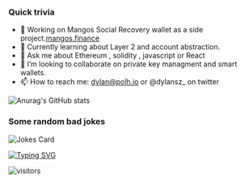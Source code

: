 ### Quick trivia 
- 🔭  Working on Mangos Social Recovery wallet as a side project.[mangos.finance](https://mangos.finance/)
- 🌱  Currently learning about Layer 2 and account abstraction. 
- 💬 Ask me about Ethereum , solidity , javascript or React
- 👯 I’m looking to collaborate on private key managment and smart wallets. 
- 📫 How to reach me: dylan@polh.io or @dylansz_ on twitter
   



![Anurag's GitHub stats](https://github-readme-stats.vercel.app/api?username=dylanszejnblum&show_icons=true&theme=cobalt&count_private=true)



### Some random bad jokes
![Jokes Card](https://readme-jokes.vercel.app/api)

[![Typing SVG](https://readme-typing-svg.herokuapp.com?font=helvetica&color=%2336BCF7&center=true&vCenter=true&multiline=true&lines=I+should+be+doing+something+productive)](https://git.io/typing-svg)


![visitors](https://visitor-badge.glitch.me/badge?page_id=dylanszejnblum&left_color=green&right_color=red)



<!--
**dylanszejnblum/dylanszejnblum** is a ✨ _special_ ✨ repository because its `README.md` (this file) appears on your GitHub profile.

Here are some ideas to get you started:

- 🔭 I’m currently working on ...
- 🌱 I’m currently learning ...
- 👯 I’m looking to collaborate on ...
- 🤔 I’m looking for help with ...
- 💬 Ask me about ...
- 📫 How to reach me: ...
- 😄 Pronouns: ...
- ⚡ Fun fact: ...
-->


